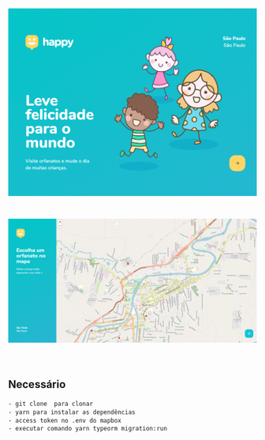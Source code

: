 
<h1 align="center">
  <a target="_blank" rel="noopener noreferrer" href="https://github.com/RicardoBastos/NextLevelWeek3/blob/main/github/happy.png"><img src="https://github.com/RicardoBastos/NextLevelWeek3/blob/main/github/happy.png" alt="NLW3" style="max-width:100%;"></a>
</h1>

<h1 align="center">
  <a target="_blank" rel="noopener noreferrer" href="https://github.com/RicardoBastos/NextLevelWeek3/blob/main/github/mapa_happy.png"><img src="https://github.com/RicardoBastos/NextLevelWeek3/blob/main/github/mapa_happy.png" alt="NLW3" style="max-width:100%;"></a>
</h1>

<br>

## Necessário

```bash
- git clone  para clonar
- yarn para instalar as dependências
- access token no .env do mapbox
- executar comando yarn typeorm migration:run
```


